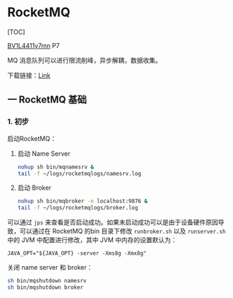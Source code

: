 # RocketMQ

[TOC]

[BV1L4411y7mn](https://www.bilibili.com/video/BV1L4411y7mn?p=7) P7

MQ 消息队列可以进行限流削峰，异步解耦，数据收集。

下载链接：[Link](https://www.apache.org/dyn/closer.cgi?path=rocketmq/4.9.3/rocketmq-all-4.9.3-bin-release.zip)

## 一 RocketMQ 基础

### 1. 初步

启动RocketMQ：

1. 启动 Name Server

   ```sh
   nohup sh bin/mqnamesrv &
   tail -f ~/logs/rocketmqlogs/namesrv.log
   ```

2. 启动 Broker

   ```sh
   nohup sh bin/mqbroker -n localhost:9876 &
   tail -f ~/logs/rocketmqlogs/broker.log
   ```

可以通过 `jps` 来查看是否启动成功。如果未启动成功可以是由于设备硬件原因导致，可以通过在 RocketMQ 的bin 目录下修改 `runbroker.sh` 以及 `runserver.sh` 中的 JVM 中配置进行修改，其中 JVM 中内存的设置默认为：

```
JAVA_OPT="${JAVA_OPT} -server -Xms8g -Xmx8g"
```

关闭 name server 和 broker：

```sh
sh bin/mqshutdown namesrv
sh bin/mqshutdown broker
```

